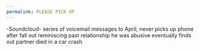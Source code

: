 ```yaml
---
permalink: PLEASE PICK UP
---
```

<span style="color:#000ff;">-Soundcloud-</span>
<span style="color:#000ff;">series of voicemail messages to April, never picks up phone</span>
<span style="color:#000ff;">after fall out</span>
<span style="color:#000ff;">reminiscing past relationship</span>
<span style="color:#000ff;">he was abusive</span>
<span style="color:#000ff;">eventually finds out partner died in a car crash</span>